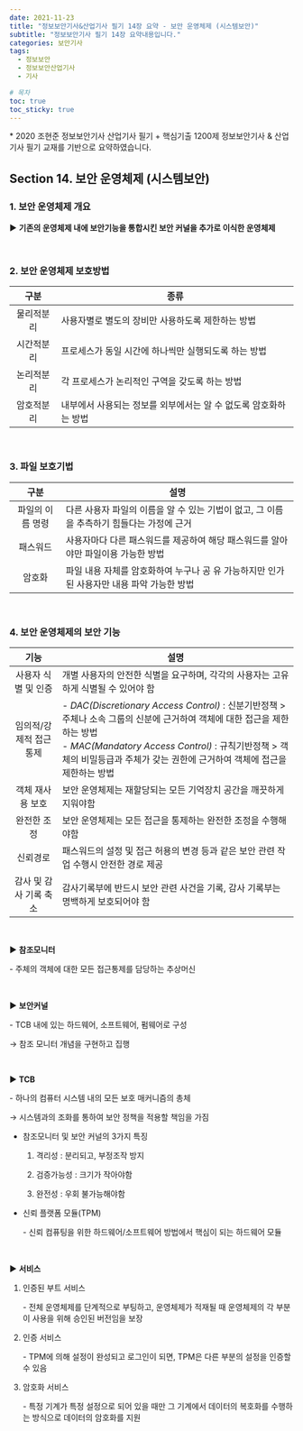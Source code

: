 ```yaml
---
date: 2021-11-23
title: "정보보안기사&산업기사 필기 14장 요약 - 보안 운영체제 (시스템보안)"
subtitle: "정보보안기사 필기 14장 요약내용입니다."
categories: 보안기사
tags:
  - 정보보안
  - 정보보안산업기사
  - 기사

# 목차
toc: true  
toc_sticky: true 
---
```



\* 2020 조현준 정보보안기사 산업기사 필기 + 핵심기출 1200제 정보보안기사 & 산업기사 필기 교재를 기반으로 요약하였습니다.


## Section 14. 보안 운영체제 (시스템보안)

### 1. 보안 운영체제 개요

▶ **기존의 운영체제 내에 보안기능을 통합시킨 보안 커널을 추가로 이식한 운영체제**

<br>

### 2. 보안 운영체제 보호방법

|**구분**|**종류**|
|:---:|---|
|물리적분리|사용자별로 별도의 장비만 사용하도록 제한하는 방법|
|시간적분리|프로세스가 동일 시간에 하나씩만 실행되도록 하는 방법|
|논리적분리|각 프로세스가 논리적인 구역을 갖도록 하는 방법|
|암호적분리|내부에서 사용되는 정보를 외부에서는 알 수 없도록 암호화하는 방법|

<br>

### 3. 파일 보호기법

|**구분**|**설명**|
|:---:|---|
|파일의 이름 명령|다른 사용자 파일의 이름을 알 수 있는 기법이 없고, 그 이름을 추측하기 힘들다는 가정에 근거|
|패스워드|사용자마다 다른 패스워드를 제공하여 해당 패스워드를 알아야만 파일이용 가능한 방법|
|암호화|파일 내용 자체를 암호화하여 누구나 공 유 가능하지만 인가된 사용자만 내용 파악 가능한 방법﻿|

<br>

### 4. 보안 운영체제의 보안 기능

|**기능**|**설명**|
|:---:|---|
|사용자 식별 및 인증|개별 사용자의 안전한 식별을 요구하며, 각각의 사용자는 고유하게 식별될 수 있어야 함|
|임의적/강제적 접근 통제|- *DAC(Discretionary Access Control)* : 신분기반정책 > 주체나 소속 그룹의 신분에 근거하여 객체에 대한 접근을 제한하는 방법<br>- *MAC(Mandatory Access Control)* : 규칙기반정책 > 객체의 비밀등급과 주체가 갖는 권한에 근거하여 객체에 접근을 제한하는 방법|
|객체 재사용 보호|보안 운영체제는 재할당되는 모든 기억장치 공간을 깨끗하게 지워야함|
|완전한 조정|보안 운영체제는 모든 접근을 통제하는 완전한 조정을 수행해야함|
|신뢰경로|패스워드의 설정 및 접근 허용의 변경 등과 같은 보안 관련 작업 수행시 안전한 경로 제공﻿|
|감사 및 감사 기록 축소|감사기록부에 반드시 보안 관련 사건을 기록, 감사 기록부는 명백하게 보호되어야 함|

<br>

▶ **참조모니터**

\- 주체의 객체에 대한 모든 접근통제를 담당하는 추상머신

<br>

▶ **보안커널**

\- TCB 내에 있는 하드웨어, 소프트웨어, 펌웨어로 구성

→ 참조 모니터 개념을 구현하고 집행

<br>

▶ **TCB**

\- 하나의 컴퓨터 시스템 내의 모든 보호 매커니즘의 총체

→ 시스템과의 조화를 통하여 보안 정책을 적용할 책임을 가짐


* 참조모니터 및 보안 커널의 3가지 특징

	1) 격리성 : 분리되고, 부정조작 방지

	2) 검증가능성 : 크기가 작아야함

	3) 완전성 : 우회 불가능해야함


* 신뢰 플랫폼 모듈(TPM)

	\- 신뢰 컴퓨팅을 위한 하드웨어/소프트웨어 방법에서 핵심이 되는 하드웨어 모듈

<br>

▶ **서비스**

1) 인증된 부트 서비스

	\- 전체 운영체제를 단계적으로 부팅하고, 운영체제가 적재될 때 운영체제의 각 부분이 사용을 위해 승인된 버전임을 보장

2) 인증 서비스

	\- TPM에 의해 설정이 완성되고 로그인이 되면, TPM은 다른 부분의 설정을 인증할 수 있음

3) 암호화 서비스

	\- 특정 기계가 특정 설정으로 되어 있을 때만 그 기계에서 데이터의 복호화를 수행하는 방식으로 데이터의 암호화를 지원

﻿
﻿











